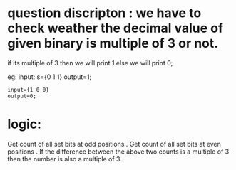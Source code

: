<!-- problem link: https://practice.geeksforgeeks.org/problems/is-binary-number-multiple-of-30654/1?page=1&status[]=unsolved&category[]=Bit%20Magic&sortBy=submissions -->

# question discripton : we have to check weather the decimal value of given binary is multiple of 3 or not.
if its multiple of 3 then we will print 1 else we will print 0;

eg: input: s={0 1 1}
    output=1;

    input={1 0 0}
    output=0;

# logic: 
   Get count of all set bits at odd positions .
   Get count of all set bits at even positions .
   If the difference between the above two counts is a multiple of 3 then the number is also a multiple of 3.
